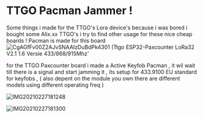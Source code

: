 # TTGO Pacman Jammer !
Some things i made for the TTGO's Lora device's 
because i was bored i bought some Alix.xx TTGO's
i try to find other usage for these nice cheap boards !
Pacman is made for this board
![CgAGfFv00Z2AJvSNAAIzDuBdPk4301](https://user-images.githubusercontent.com/20719445/109409932-f6f15b00-7996-11eb-8fb5-b60993b83f3e.jpg)
(Ttgo ESP32-Paxcounter LoRa32 V2.1 1.6 Versie 433/868/915Mhz'

for the TTGO Paxcounter board i made a Active Keyfob Pacman ,
it wil wait till there is a signal and start jamming it ,
its setup for 433.9100 EU standard for keyfobs ,
( also depent on the module you own there are different models using different operating freq ) 


![IMG20210227181248](https://user-images.githubusercontent.com/20719445/109394588-0dac9900-7928-11eb-9968-2d0867c18345.jpg)

![IMG20210227181300](https://user-images.githubusercontent.com/20719445/109394812-2d908c80-7929-11eb-8056-d7f44377d8b4.jpg)
